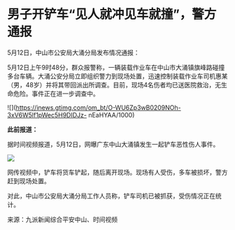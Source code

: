 # 男子开铲车“见人就冲见车就撞”，警方通报

5月12日，中山市公安局大涌分局发布情况通报：

5月12日上午9时48分，群众报警称，一辆装载作业车在中山市大涌镇旗峰路碰撞多台车辆。大涌公安分局立即组织警力到现场处置，迅速控制装载作业车司机惠某（男，48岁）并将其带回派出所调查。目前，现场4名伤者均已送医院救治，无生命危险。事件正在进一步调查中。

![](https://inews.gtimg.com/om_bt/O-WU6Zp3wB0209NOh-3xV6W5lf1pWec5H9DIDJz-
nEaHYAA/1000)

**此前报道：**

据时间视频报道，5月12日，网曝广东中山大涌镇发生一起铲车恶性伤人事件。

![](https://inews.gtimg.com/om_bt/O0K4_qhfuJrknQA6k_3-_O5ym9YWYjtXWb2hwDQbVaHNcAA/1000)

网传视频中，铲车将货车铲起，随后离开现场。现场有人受伤，多车被损坏，警方赶到现场处置。

对此，中山市公安局大涌分局工作人员称，铲车司机已被抓获，受伤情况正在统计。

来源：九派新闻综合平安中山、时间视频

